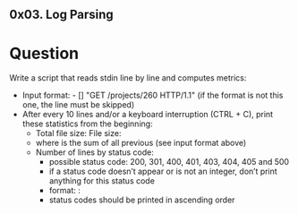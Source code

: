 ## 0x03. Log Parsing
# Question
Write a script that reads stdin line by line and computes metrics:

* Input format: <IP Address> - [<date>] "GET /projects/260 HTTP/1.1" <status code> <file size> (if the format is not this one, the line must be skipped)
* After every 10 lines and/or a keyboard interruption (CTRL + C), print these statistics from the beginning:
  * Total file size: File size: <total size>
  * where <total size> is the sum of all previous <file size> (see input format above)
  * Number of lines by status code:
    * possible status code: 200, 301, 400, 401, 403, 404, 405 and 500
    * if a status code doesn’t appear or is not an integer, don’t print anything for this status code
    * format: <status code>: <number>
    * status codes should be printed in ascending order
